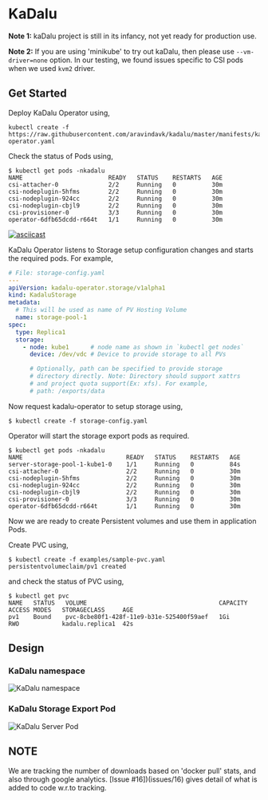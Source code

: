 # KaDalu

**Note 1:** kaDalu project is still in its infancy, not yet ready for production
  use.

**Note 2:** If you are using 'minikube' to try out kaDalu, then please use
`--vm-driver=none` option. In our testing, we found issues specific to CSI pods
when we used `kvm2` driver.

## Get Started

Deploy KaDalu Operator using,

```
kubectl create -f https://raw.githubusercontent.com/aravindavk/kadalu/master/manifests/kadalu-operator.yaml
```

Check the status of Pods using,

```
$ kubectl get pods -nkadalu
NAME                        READY   STATUS    RESTARTS   AGE
csi-attacher-0              2/2     Running   0          30m
csi-nodeplugin-5hfms        2/2     Running   0          30m
csi-nodeplugin-924cc        2/2     Running   0          30m
csi-nodeplugin-cbjl9        2/2     Running   0          30m
csi-provisioner-0           3/3     Running   0          30m
operator-6dfb65dcdd-r664t   1/1     Running   0          30m
```

[![asciicast](https://asciinema.org/a/257765.svg)](https://asciinema.org/a/257765)

KaDalu Operator listens to Storage setup configuration changes and
starts the required pods. For example,

```yaml
# File: storage-config.yaml
---
apiVersion: kadalu-operator.storage/v1alpha1
kind: KadaluStorage
metadata:
  # This will be used as name of PV Hosting Volume
  name: storage-pool-1
spec:
  type: Replica1
  storage:
    - node: kube1      # node name as shown in `kubectl get nodes`
      device: /dev/vdc # Device to provide storage to all PVs

      # Optionally, path can be specified to provide storage
      # directory directly. Note: Directory should support xattrs
      # and project quota support(Ex: xfs). For example,
      # path: /exports/data
```

Now request kadalu-operator to setup storage using,

```
$ kubectl create -f storage-config.yaml
```

Operator will start the storage export pods as required.

```
$ kubectl get pods -nkadalu
NAME                             READY   STATUS    RESTARTS   AGE
server-storage-pool-1-kube1-0    1/1     Running   0          84s
csi-attacher-0                   2/2     Running   0          30m
csi-nodeplugin-5hfms             2/2     Running   0          30m
csi-nodeplugin-924cc             2/2     Running   0          30m
csi-nodeplugin-cbjl9             2/2     Running   0          30m
csi-provisioner-0                3/3     Running   0          30m
operator-6dfb65dcdd-r664t        1/1     Running   0          30m
```

Now we are ready to create Persistent volumes and use them in
application Pods.

Create PVC using,

```
$ kubectl create -f examples/sample-pvc.yaml
persistentvolumeclaim/pv1 created
```

and check the status of PVC using,

```
$ kubectl get pvc
NAME   STATUS   VOLUME                                     CAPACITY   ACCESS MODES   STORAGECLASS     AGE
pv1    Bound    pvc-8cbe80f1-428f-11e9-b31e-525400f59aef   1Gi        RWO            kadalu.replica1  42s
```

## Design

### KaDalu namespace

![KaDalu namespace](doc/namespace.png)


### KaDalu Storage Export Pod
![KaDalu Server Pod](doc/server-pod.png)

## NOTE

We are tracking the number of downloads based on 'docker pull' stats, and also through google analytics. [Issue #16])(issues/16) gives detail of what is added to code w.r.to tracking.
